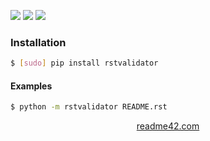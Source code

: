 <!--
https://readme42.com
-->


[![](https://img.shields.io/pypi/v/rstvalidator.svg?maxAge=3600)](https://pypi.org/project/rstvalidator/)
[![](https://img.shields.io/badge/License-Unlicense-blue.svg?longCache=True)](https://unlicense.org/)
[![](https://github.com/andrewp-as-is/rstvalidator.py/workflows/tests42/badge.svg)](https://github.com/andrewp-as-is/rstvalidator.py/actions)

### Installation
```bash
$ [sudo] pip install rstvalidator
```

#### Examples
```bash
$ python -m rstvalidator README.rst
```

<p align="center">
    <a href="https://readme42.com/">readme42.com</a>
</p>
